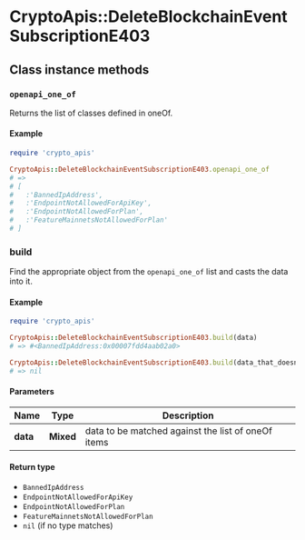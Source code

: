 # CryptoApis::DeleteBlockchainEventSubscriptionE403

## Class instance methods

### `openapi_one_of`

Returns the list of classes defined in oneOf.

#### Example

```ruby
require 'crypto_apis'

CryptoApis::DeleteBlockchainEventSubscriptionE403.openapi_one_of
# =>
# [
#   :'BannedIpAddress',
#   :'EndpointNotAllowedForApiKey',
#   :'EndpointNotAllowedForPlan',
#   :'FeatureMainnetsNotAllowedForPlan'
# ]
```

### build

Find the appropriate object from the `openapi_one_of` list and casts the data into it.

#### Example

```ruby
require 'crypto_apis'

CryptoApis::DeleteBlockchainEventSubscriptionE403.build(data)
# => #<BannedIpAddress:0x00007fdd4aab02a0>

CryptoApis::DeleteBlockchainEventSubscriptionE403.build(data_that_doesnt_match)
# => nil
```

#### Parameters

| Name | Type | Description |
| ---- | ---- | ----------- |
| **data** | **Mixed** | data to be matched against the list of oneOf items |

#### Return type

- `BannedIpAddress`
- `EndpointNotAllowedForApiKey`
- `EndpointNotAllowedForPlan`
- `FeatureMainnetsNotAllowedForPlan`
- `nil` (if no type matches)

